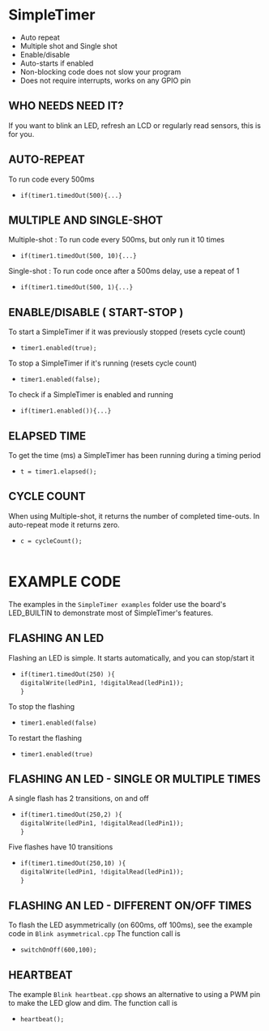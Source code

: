 # SimpleTimer

* Auto repeat
* Multiple shot and Single shot
* Enable/disable
* Auto-starts if enabled
* Non-blocking code does not slow your program
* Does not require interrupts, works on any GPIO pin
## WHO NEEDS NEED IT?
If you want to blink an LED, refresh an LCD or regularly read sensors, this is for you.
## AUTO-REPEAT<br>
To run code every 500ms<br>
* `if(timer1.timedOut(500){...}`<br>
## MULTIPLE AND SINGLE-SHOT
Multiple-shot : To run code every 500ms, but only run it 10 times<br>
* `if(timer1.timedOut(500, 10){...}`

Single-shot : To run code once after a 500ms delay, use a repeat of 1<br>
* `if(timer1.timedOut(500, 1){...}`<br>

## ENABLE/DISABLE ( START-STOP )
To start a SimpleTimer if it was previously stopped (resets cycle count)<br>
* `timer1.enabled(true);`<br>

To stop a SimpleTimer if it's running (resets cycle count)<br>
* `timer1.enabled(false);`

To check if a SimpleTimer is enabled and running<br>
* `if(timer1.enabled()){...}`<br>
## ELAPSED TIME
To get the time (ms) a SimpleTimer has been running during a timing period

* `t = timer1.elapsed();`<br>
## CYCLE COUNT
When using Multiple-shot, it returns the number of completed time-outs. In auto-repeat mode it returns zero.
* `c = cycleCount();`<br><br>
# EXAMPLE CODE
The examples in the `SimpleTimer examples` folder use the board's LED_BUILTIN to demonstrate most of SimpleTimer's features.
## FLASHING AN LED
Flashing an LED is simple. It starts automatically, and you can stop/start it<br>
* `if(timer1.timedOut(250) ){`<br>
`digitalWrite(ledPin1, !digitalRead(ledPin1));`<br>
`}`<br>

To stop the flashing
* `timer1.enabled(false)`

To restart the flashing
* `timer1.enabled(true)`

## FLASHING AN LED - SINGLE OR MULTIPLE TIMES
A single flash has 2 transitions, on and off<br>
* `if(timer1.timedOut(250,2) ){`<br>
`digitalWrite(ledPin1, !digitalRead(ledPin1));`<br>
`}`

Five flashes have 10 transitions<br>
* `if(timer1.timedOut(250,10) ){`<br>
`digitalWrite(ledPin1, !digitalRead(ledPin1));`<br>
`}`<br>

## FLASHING AN LED - DIFFERENT ON/OFF TIMES
To flash the LED asymmetrically (on 600ms, off 100ms), see the example code in `Blink asymmetrical.cpp` The function call is 
* `switchOnOff(600,100);`
## HEARTBEAT
The example `Blink heartbeat.cpp` shows an alternative to using a PWM pin to make the LED glow and dim. The function call is<br>
 * `heartbeat();`